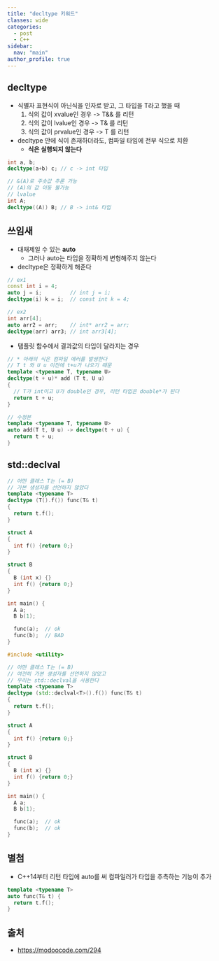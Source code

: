 ```yaml
---
title: "decltype 키워드"
classes: wide
categories: 
  - post
  - C++
sidebar:
  nav: "main"
author_profile: true
---
```


## decltype
* 식별자 표현식이 아닌식을 인자로 받고, 그 타입을 T라고 했을 때
  1. 식의 값이 xvalue인 경우 -> T&& 를 리턴
  2. 식의 값이 lvalue인 경우 -> T& 를 리턴
  3. 식의 값이 prvalue인 경우 -> T 를 리턴
* decltype 안에 식이 존재하더라도, 컴파일 타임에 전부 식으로 치환
  * **식은 실행되지 않는다**

```c++
int a, b;
decltype(a+b) c; // c -> int 타입

// &(A)로 주솟값 추론 가능
// (A)의 값 이동 불가능
// lvalue
int A;
decltype((A)) B; // B -> int& 타입
```

## 쓰임새
* 대채제일 수 있는 **auto**
  * 그러나 auto는 타입을 정확하게 변형해주지 않는다
* decltype은 정확하게 해준다

```c++
// ex1
const int i = 4;
auto j = i;         // int j = i;
decltype(i) k = i;  // const int k = 4;

// ex2
int arr[4];
auto arr2 = arr;    // int* arr2 = arr;
decltype(arr) arr3; // int arr3[4];
```

* 탬플릿 함수에서 결과값의 타입이 달라지는 경우

```c++
// * 아래의 식은 컴파일 에러를 발생한다
// T t 와 U u 이전에 t+u가 나오기 때문 
template <typename T, typename U>
decltype(t + u)* add (T t, U u)
{
  // T가 int이고 U가 double인 경우, 리턴 타입은 double*가 된다
  return t + u;
}

// 수정본
template <typename T, typename U>
auto add(T t, U u) -> decltype(t + u) {
  return t + u;
}
```

## std::declval

```c++
// 어떤 클래스 T는 (= B)
// 가본 생성자를 선언하지 않았다
template <typename T>
decltype (T().f()) func(T& t)
{
  return t.f();
}

struct A
{
  int f() {return 0;}
}

struct B
{
  B (int x) {}
  int f() {return 0;}
}

int main() {
  A a;
  B b(1);

  func(a);  // ok
  func(b);  // BAD
}
```

```c++
#include <utility>

// 어떤 클래스 T는 (= B)
// 여전히 가본 생성자를 선언하지 않았고
// 우리는 std::declval을 사용한다
template <typename T>
decltype (std::declval<T>().f()) func(T& t)
{
  return t.f();
}

struct A
{
  int f() {return 0;}
}

struct B
{
  B (int x) {}
  int f() {return 0;}
}

int main() {
  A a;
  B b(1);

  func(a);  // ok
  func(b);  // ok
}
```
## 별첨
* C++14부터 리턴 타입에 auto를 써 컴파일러가 타입을 추측하는 기능이 추가

```c++
template <typename T>
auto func(T& t) {
  return t.f();
}
```

## 출처   
* <https://modoocode.com/294>